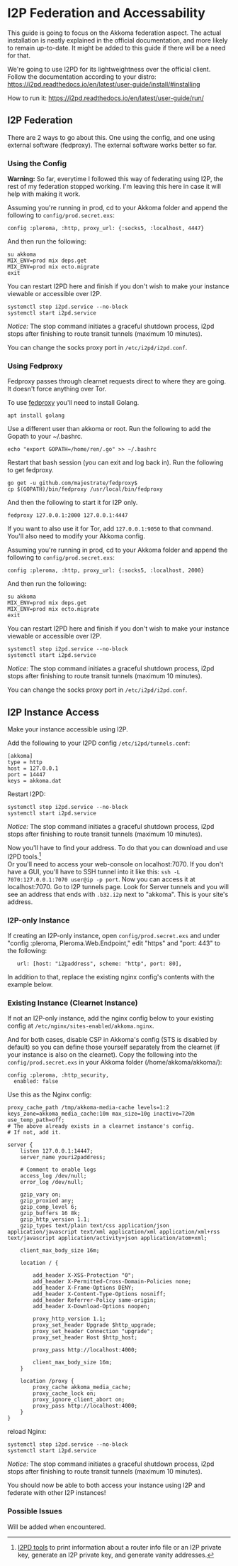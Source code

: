 # I2P Federation and Accessability

This guide is going to focus on the Akkoma federation aspect. The actual installation is neatly explained in the official documentation, and more likely to remain up-to-date.
It might be added to this guide if there will be a need for that.

We're going to use I2PD for its lightweightness over the official client.
Follow the documentation according to your distro: https://i2pd.readthedocs.io/en/latest/user-guide/install/#installing

How to run it: https://i2pd.readthedocs.io/en/latest/user-guide/run/

## I2P Federation

There are 2 ways to go about this.
One using the config, and one using external software (fedproxy). The external software works better so far.

### Using the Config

**Warning:** So far, everytime I followed this way of federating using I2P, the rest of my federation stopped working. I'm leaving this here in case it will help with making it work.

Assuming you're running in prod, cd to your Akkoma folder and append the following to `config/prod.secret.exs`:
```
config :pleroma, :http, proxy_url: {:socks5, :localhost, 4447}
```
And then run the following:
```
su akkoma
MIX_ENV=prod mix deps.get
MIX_ENV=prod mix ecto.migrate
exit
```
You can restart I2PD here and finish if you don't wish to make your instance viewable or accessible over I2P.
```
systemctl stop i2pd.service --no-block
systemctl start i2pd.service
```
*Notice:* The stop command initiates a graceful shutdown process, i2pd stops after finishing to route transit tunnels (maximum 10 minutes).

You can change the socks proxy port in `/etc/i2pd/i2pd.conf`.

### Using Fedproxy

Fedproxy passes through clearnet requests direct to where they are going. It doesn't force anything over Tor.

To use [fedproxy](https://github.com/majestrate/fedproxy) you'll need to install Golang.
```
apt install golang
```
Use a different user than akkoma or root. Run the following to add the Gopath to your ~/.bashrc.
```
echo "export GOPATH=/home/ren/.go" >> ~/.bashrc
```
Restart that bash session (you can exit and log back in).
Run the following to get fedproxy.
```
go get -u github.com/majestrate/fedproxy$
cp $(GOPATH)/bin/fedproxy /usr/local/bin/fedproxy
```
And then the following to start it for I2P only.
```
fedproxy 127.0.0.1:2000 127.0.0.1:4447
```
If you want to also use it for Tor, add `127.0.0.1:9050` to that command.
You'll also need to modify your Akkoma config.

Assuming you're running in prod, cd to your Akkoma folder and append the following to `config/prod.secret.exs`:
```
config :pleroma, :http, proxy_url: {:socks5, :localhost, 2000}
```
And then run the following:
```
su akkoma
MIX_ENV=prod mix deps.get
MIX_ENV=prod mix ecto.migrate
exit
```
You can restart I2PD here and finish if you don't wish to make your instance viewable or accessible over I2P.

```
systemctl stop i2pd.service --no-block
systemctl start i2pd.service
```
*Notice:* The stop command initiates a graceful shutdown process, i2pd stops after finishing to route transit tunnels (maximum 10 minutes).

You can change the socks proxy port in `/etc/i2pd/i2pd.conf`.

## I2P Instance Access

Make your instance accessible using I2P.

Add the following to your I2PD config `/etc/i2pd/tunnels.conf`:
```
[akkoma]
type = http
host = 127.0.0.1
port = 14447
keys = akkoma.dat
```
Restart I2PD:
```
systemctl stop i2pd.service --no-block
systemctl start i2pd.service
```
*Notice:* The stop command initiates a graceful shutdown process, i2pd stops after finishing to route transit tunnels (maximum 10 minutes).

Now you'll have to find your address.
To do that you can download and use I2PD tools.[^1]  
Or you'll need to access your web-console on localhost:7070.
If you don't have a GUI, you'll have to SSH tunnel into it like this:
`ssh -L 7070:127.0.0.1:7070 user@ip -p port`.
Now you can access it at localhost:7070.
Go to I2P tunnels page. Look for Server tunnels and you will see an address that ends with `.b32.i2p` next to "akkoma".
This is your site's address.

### I2P-only Instance

If creating an I2P-only instance, open `config/prod.secret.exs` and under "config :pleroma, Pleroma.Web.Endpoint," edit "https" and "port: 443" to the following:
```
   url: [host: "i2paddress", scheme: "http", port: 80],
```
In addition to that, replace the existing nginx config's contents with the example below.

### Existing Instance (Clearnet Instance)

If not an I2P-only instance, add the nginx config below to your existing config at `/etc/nginx/sites-enabled/akkoma.nginx`.

And for both cases, disable CSP in Akkoma's config (STS is disabled by default) so you can define those yourself separately from the clearnet (if your instance is also on the clearnet).
Copy the following into the `config/prod.secret.exs` in your Akkoma folder (/home/akkoma/akkoma/):
```
config :pleroma, :http_security,
  enabled: false
```

Use this as the Nginx config:
```
proxy_cache_path /tmp/akkoma-media-cache levels=1:2 keys_zone=akkoma_media_cache:10m max_size=10g inactive=720m use_temp_path=off;
# The above already exists in a clearnet instance's config.
# If not, add it.

server {
    listen 127.0.0.1:14447;
    server_name youri2paddress;

    # Comment to enable logs
    access_log /dev/null;
    error_log /dev/null;

    gzip_vary on;
    gzip_proxied any;
    gzip_comp_level 6;
    gzip_buffers 16 8k;
    gzip_http_version 1.1;
    gzip_types text/plain text/css application/json application/javascript text/xml application/xml application/xml+rss text/javascript application/activity+json application/atom+xml;

    client_max_body_size 16m;

    location / {

        add_header X-XSS-Protection "0";
        add_header X-Permitted-Cross-Domain-Policies none;
        add_header X-Frame-Options DENY;
        add_header X-Content-Type-Options nosniff;
        add_header Referrer-Policy same-origin;
        add_header X-Download-Options noopen;

        proxy_http_version 1.1;
        proxy_set_header Upgrade $http_upgrade;
        proxy_set_header Connection "upgrade";
        proxy_set_header Host $http_host;

        proxy_pass http://localhost:4000;

        client_max_body_size 16m;
    }

    location /proxy {
        proxy_cache akkoma_media_cache;
        proxy_cache_lock on;
        proxy_ignore_client_abort on;
        proxy_pass http://localhost:4000;
    }
}
```
reload Nginx:
```
systemctl stop i2pd.service --no-block
systemctl start i2pd.service
```
*Notice:* The stop command initiates a graceful shutdown process, i2pd stops after finishing to route transit tunnels (maximum 10 minutes).

You should now be able to both access your instance using I2P and federate with other I2P instances!

[^1]: [I2PD tools](https://github.com/purplei2p/i2pd-tools) to print information about a router info file or an I2P private key, generate an I2P private key, and generate vanity addresses.

### Possible Issues

Will be added when encountered.
